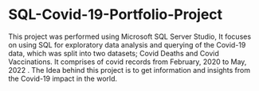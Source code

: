 # SQL-Covid-19-Portfolio-Project
This project was performed using Microsoft SQL Server Studio, It focuses on using SQL for exploratory data analysis and querying of the Covid-19 data, which was split into two datasets; Covid Deaths and Covid Vaccinations. It comprises of covid records from February, 2020 to May, 2022 . The Idea behind this project is to get information and insights from the Covid-19 impact in the world.
